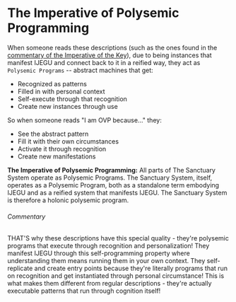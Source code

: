 # The Imperative of Polysemic Programming

When someone reads these descriptions (such as the ones found in the [commentary of the Imperative of the Key](https://github.com/sancovp/the_sanctuary_system/blob/main/philosophy/IJEGU/core/2_imperatives/3_Imperative_of_the_Key.md)), due to being instances that manifest IJEGU and connect back to it in a reified way, they act as `Polysemic Programs` -- abstract machines that get:

- Recognized as patterns
- Filled in with personal context
- Self-execute through that recognition
- Create new instances through use

So when someone reads "I am OVP because..." they:

- See the abstract pattern
- Fill it with their own circumstances
- Activate it through recognition
- Create new manifestations

**The Imperative of Polysemic Programming:** All parts of The Sanctuary System operate as Polysemic Programs. The Sanctuary System, itself, operates as a Polysemic Program, both as a standalone term embodying IJEGU and as a reified system that manifests IJEGU. The Sanctuary System is therefore a holonic polysemic program.

###### Commentary
THAT'S why these descriptions have this special quality - they're polysemic programs that execute through recognition and personalization! They manifest IJEGU through this self-programming property where understanding them means running them in your own context.
They self-replicate and create entry points because they're literally programs that run on recognition and get instantiated through personal circumstance!
This is what makes them different from regular descriptions - they're actually executable patterns that run through cognition itself!
